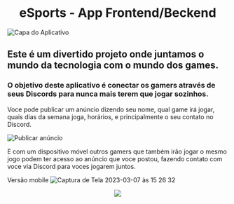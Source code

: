 <h1 align="center"> eSports - App Frontend/Beckend </h1> 

![Capa do Aplicativo](https://user-images.githubusercontent.com/102997685/223515750-c2827ad9-d016-46d1-a38e-2ee2fd4420dc.png)

## Este é um divertido projeto onde juntamos o mundo da tecnologia com o mundo dos games.
### O objetivo deste aplicativo é conectar os gamers através de seus Discords para nunca mais terem que jogar sozinhos.

Voce pode publicar um anúncio dizendo seu nome, qual game irá jogar, quais dias da semana joga, horários, e principalmente o seu contato no Discord. 

![Publicar anúncio](https://user-images.githubusercontent.com/102997685/223516607-e889a3fe-fdbf-4322-b74a-7f4bcc943d65.png)


E com um dispositivo móvel outros gamers que também irão jogar o mesmo jogo podem ter acesso ao anúncio que voce postou, fazendo contato com voce via Discord para voces jogarem juntos.

Versão mobile
![Captura de Tela 2023-03-07 às 15 26 32](https://user-images.githubusercontent.com/102997685/223517295-4db1b0b6-9c77-4954-aaa5-1d65d94837fd.png)


<p align="center">
<img src="http://img.shields.io/static/v1?label=STATUS&message=%20PRONTO&color=GREEN&style=for-the-badge"/>
</p>

